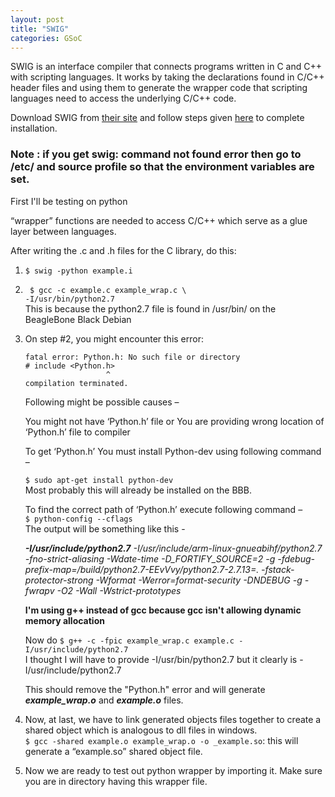 ```yaml
---
layout: post
title: "SWIG"
categories: GSoC
---
```


SWIG is an interface compiler that connects programs written in C and C++ with scripting languages. It works by taking the declarations found in C/C++ header files and using them to generate the wrapper code that scripting languages need to access the underlying C/C++ code. <br>

Download SWIG from [their site](http://www.swig.org/download.html) and follow steps given [here](https://www.dev2qa.com/how-to-install-swig-on-macos-linux-and-windows/) to complete installation. <br>

### Note : if you get swig: command not found error then go to /etc/ and source profile so that the environment variables are set.

First I'll be testing on python

“wrapper” functions are needed to access C/C++ which serve as a glue layer between languages.

After writing the .c and .h files for the C library, do this: 

1. `$ swig -python example.i`

2. ` $ gcc -c example.c example_wrap.c \` <br>
   `-I/usr/bin/python2.7`<br>
   This is because the python2.7 file is found in /usr/bin/ on the BeagleBone Black Debian

3. On step #2, you might encounter this error:
   ```
   fatal error: Python.h: No such file or directory
   # include <Python.h>
                     ^
   compilation terminated.
   ```
   Following might be possible causes –
   
   You might not have ‘Python.h’ file or
   You are providing wrong location of ‘Python.h’ file to compiler
   
   To get ‘Python.h’ You must install Python-dev using following command – <br>
   
   `$ sudo apt-get install python-dev`<br>
   Most probably this will already be installed on the BBB.<br>
   
   To find the correct path of ‘Python.h’ execute following command –<br>
   `$ python-config --cflags`<br>
   The output will be something like this - 

   _**-I/usr/include/python2.7** -I/usr/include/arm-linux-gnueabihf/python2.7  -fno-strict-aliasing -Wdate-time -D_FORTIFY_SOURCE=2 -g -fdebug-prefix-map=/build/python2.7-EEvVvy/python2.7-2.7.13=. -fstack-protector-strong -Wformat -Werror=format-security  -DNDEBUG -g -fwrapv -O2 -Wall -Wstrict-prototypes_ <br>

   **I'm using g++ instead of gcc because gcc isn't allowing dynamic memory allocation**<br>

   Now do `$ g++ -c -fpic example_wrap.c example.c -I/usr/include/python2.7` <br>
   I thought I will have to provide -I/usr/bin/python2.7 but it clearly is -I/usr/include/python2.7<br>

   This should remove the "Python.h" error and will generate **_example_wrap.o_** and **_example.o_** files.<br>

4. Now, at last, we have to link generated objects files together to create a shared object which is analogous to dll files in windows. <br>`$ gcc -shared example.o example_wrap.o -o _example.so`: this will generate a “example.so” shared object file.

5. Now we are ready to test out python wrapper by importing it. Make sure you are in directory having this wrapper file.
